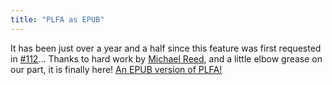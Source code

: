 ```yaml
---
title: "PLFA as EPUB"
---
```


It has been just over a year and a half since this feature was first requested in [#112][issue112]… Thanks to hard work by [Michael Reed][mreed20], and a little elbow grease on our part, it is finally here! [An EPUB version of PLFA!][EPUB]

[EPUB]: https://plfa.github.io/out/epub/plfa.epub
[issue112]: https://github.com/plfa/plfa.github.io/issues/112
[mreed20]: https://github.com/mreed20
